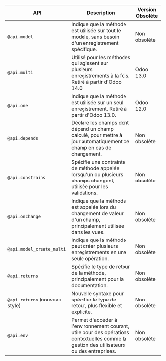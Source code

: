 | API                    | Description                                                                                                                                                 | Version Obsolète       |
|------------------------|-------------------------------------------------------------------------------------------------------------------------------------------------------------|------------------------|
| `@api.model`           | Indique que la méthode est utilisée sur tout le modèle, sans besoin d'un enregistrement spécifique.                                                        | Non obsolète           |
| `@api.multi`           | Utilisé pour les méthodes qui agissent sur plusieurs enregistrements à la fois. Retiré à partir d'Odoo 14.0.                                                | Odoo 13.0             |
| `@api.one`             | Indique que la méthode est utilisée sur un seul enregistrement. Retiré à partir d'Odoo 13.0.                                                                 | Odoo 12.0             |
| `@api.depends`         | Déclare les champs dont dépend un champ calculé, pour mettre à jour automatiquement ce champ en cas de changement.                                          | Non obsolète           |
| `@api.constrains`      | Spécifie une contrainte de méthode appelée lorsqu'un ou plusieurs champs changent, utilisée pour les validations.                                            | Non obsolète           |
| `@api.onchange`        | Indique que la méthode est appelée lors du changement de valeur d'un champ, principalement utilisée dans les vues.                                            | Non obsolète           |
| `@api.model_create_multi` | Indique que la méthode peut créer plusieurs enregistrements en une seule opération.                                                                      | Non obsolète           |
| `@api.returns`         | Spécifie le type de retour de la méthode, principalement pour la documentation.                                                                          | Non obsolète           |
| `@api.returns` (nouveau style) | Nouvelle syntaxe pour spécifier le type de retour, plus flexible et explicite.                                                                          | Non obsolète           |
| `@api.env`             | Permet d'accéder à l'environnement courant, utile pour des opérations contextuelles comme la gestion des utilisateurs ou des entreprises.                 | Non obsolète           |

